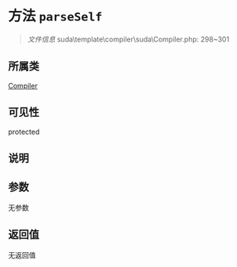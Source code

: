 # 方法 `parseSelf`

> *文件信息* suda\template\compiler\suda\Compiler.php: 298~301

## 所属类 

[Compiler](../Compiler.md)

## 可见性

 protected 

## 说明



## 参数


无参数


## 返回值

无返回值
